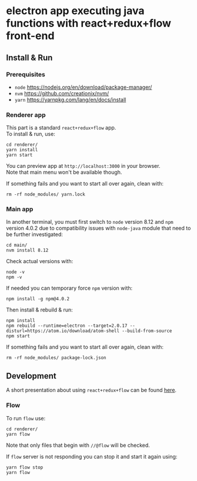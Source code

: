 # electron app executing java functions with react+redux+flow front-end

## Install & Run

### Prerequisites

* `node` https://nodejs.org/en/download/package-manager/
* `nvm` https://github.com/creationix/nvm/
* `yarn` https://yarnpkg.com/lang/en/docs/install

### Renderer app

This part is a standard `react+redux+flow` app.<br>
To install & run, use:
```
cd renderer/
yarn install
yarn start
```
You can preview app at `http://localhost:3000` in your browser.<br>
Note that main menu won't be available though.

If something fails and you want to start all over again, clean with:
```
rm -rf node_modules/ yarn.lock
```
### Main app

In another terminal, you must first switch to `node` version 8.12 and `npm` version 4.0.2 due to compatibility issues with `node-java` module that need to be further investigated:
```
cd main/
nvm install 8.12
```
Check actual versions with:
```
node -v
npm -v
```
If needed you can temporary force `npm` version with:
```
npm install -g npm@4.0.2
```
Then install & rebuild & run:
```
npm install
npm rebuild --runtime=electron --target=2.0.17 --disturl=https://atom.io/download/atom-shell --build-from-source
npm start
```
If something fails and you want to start all over again, clean with:
```
rm -rf node_modules/ package-lock.json
```

## Development

A short presentation about using `react+redux+flow` can be found [here](https://docs.google.com/presentation/d/15nekyNBE-ZFrgQYsVuwIH1Qci9GXjxAbsqIaqV_rKqI/edit?usp=sharing).

### Flow

To run `flow` use:
```
cd renderer/
yarn flow
```
Note that only files that begin with `//@flow` will be checked.

If `flow` server is not responding you can stop it and start it again using:
```
yarn flow stop
yarn flow
```
